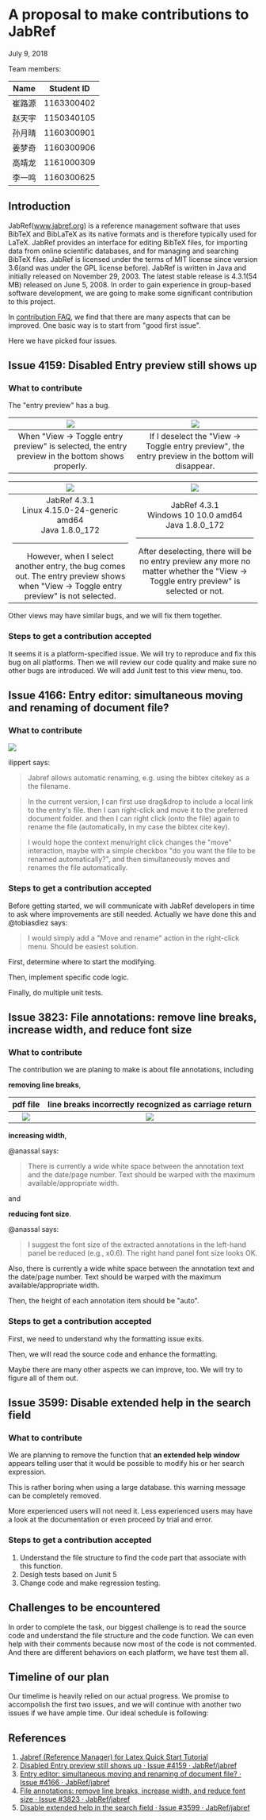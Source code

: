 # A proposal to make contributions to JabRef 

July 9, 2018

Team members: 

|Name|Student ID|
|:--:|:--:|
|崔路源|1163300402|
|赵天宇|1150340105|
|孙月晴|1160300901|
|姜梦奇|1160300906|
|高靖龙|1161000309|
|李一鸣|1160300625| 

## Introduction

JabRef(www.jabref.org) is a reference management software that uses BibTeX and BibLaTeX as its native formats and is therefore typically used for LaTeX. JabRef provides an interface for editing BibTeX files, for importing data from online scientific databases, and for managing and searching BibTeX files. JabRef is licensed under the terms of MIT license since version 3.6(and was under the GPL license before). JabRef is written in Java and initially released on November 29, 2003. The latest stable release is 4.3.1(54 MB) released on June 5, 2008. In order to gain experience in group-based software development, we are going to make some significant contribution to this project. 

In [contribution FAQ](http://help.jabref.org/en/FAQcontributing), we find that there are many aspects that can be improved. One basic way is to start from "good first issue".

Here we have picked four issues.

## Issue 4159: Disabled Entry preview still shows up

### What to contribute

The "entry preview" has a bug.

|![](https://raw.githubusercontent.com/upupming/paste/master/img/20180710115259.png)|<img src="https://raw.githubusercontent.com/upupming/paste/master/img/20180710115712.png"/>|
|:--:|:--:|
|When "View -> Toggle entry preview" is selected, the entry preview in the bottom shows properly.|If I deselect the "View -> Toggle entry preview", the entry preview in the bottom will disappear.|

|<img src="https://raw.githubusercontent.com/upupming/paste/master/img/Selection_006.png"/>|<img src="https://raw.githubusercontent.com/upupming/paste/master/img/20180710120132.png"/>|
|:--:|:--:|
|JabRef 4.3.1 <br> Linux 4.15.0-24-generic amd64 <br> Java 1.8.0_172 <br><hr> However, when I select another entry, the bug comes out. The entry preview shows when "View -> Toggle entry preview" is not selected.|JabRef 4.3.1 <br> Windows 10 10.0 amd64 <br> Java 1.8.0_172 <br><hr> After deselecting, there will be no entry preview any more no matter whether the "View -> Toggle entry preview" is selected or not.|

Other views may have similar bugs, and we will fix them together.

### Steps to get a contribution accepted

It seems it is a platform-specified issue. We will try to reproduce and fix this bug on all platforms. Then we will review our code quality and make sure no other bugs are introduced. We will add Junit test to this view menu, too. 

## Issue 4166: Entry editor: simultaneous moving and renaming of document file?

### What to contribute

<img src="https://raw.githubusercontent.com/upupming/paste/master/img/20180710212941.png"/>

ilippert says: 

> Jabref allows automatic renaming, e.g. using the bibtex citekey as a the filename.

> In the current version, I can first use drag&drop to include a local link to the entry's file. then I can right-click and move it to the preferred document folder. and then I can right click (onto the file) again to rename the file (automatically, in my case the bibtex cite key).

> I would hope the context menu/right click changes the "move" interaction, maybe with a simple checkbox "do you want the file to be renamed automatically?", and then simultaneously moves and renames the file automatically.

### Steps to get a contribution accepted

Before getting started, we will communicate with JabRef developers in time to ask where improvements are still needed. Actually we have done this and @tobiasdiez says:

> I would simply add a "Move and rename" action in the right-click menu. Should be easiest solution.

First, determine where to start the modifying.

Then, implement specific code logic.

Finally, do multiple unit tests.

## Issue 3823: File annotations: remove line breaks, increase width, and reduce font size

### What to contribute

The contribution we are planing to make is about file annotations, including 

**removing line breaks**, 

|pdf file|line breaks incorrectly recognized as carriage return |
|:-:|:-:|
|<img src=https://user-images.githubusercontent.com/3094352/37212695-a907ab08-23a7-11e8-91e1-22c0ece31939.png>|<img src=https://user-images.githubusercontent.com/3094352/37212696-a9371f6e-23a7-11e8-8a15-455fb09c3b2f.png>|

**increasing width**,

@anassal says:

> There is currently a wide white space between the annotation text and the date/page number. Text should be warped with the maximum available/appropriate width.

and

**reducing font size**. 

@anassal says:

> I suggest the font size of the extracted annotations in the left-hand panel be reduced (e.g., x0.6). The right hand panel font size looks OK.


Also, there is currently a wide white space between the annotation text and the date/page number. Text should be warped with the maximum available/appropriate width. 

Then, the height of each annotation item should be "auto".

### Steps to get a contribution accepted

First, we need to understand why the formatting issue exits.

Then, we will read the source code and enhance the formatting.

Maybe there are many other aspects we can improve, too. We will try to figure all of them out.

## Issue 3599: Disable extended help in the search field

### What to contribute

We are planning to remove the function that **an extended help window** appears telling user that it would be possible to modify his or her search expression. 

This is rather boring when using a large database. this warning message can be completely removed.

More experienced users will not need it. Less experienced users may have a look at the documentation or even proceed by trial and error.


### Steps to get a contribution accepted

1. Understand the file structure to find the code part that associate with this function.
2. Desigh tests based on Junit 5
3. Change code and make regression testing.

## Challenges to be encountered

In order to complete the task, our biggest challenge is to read the source code and understand the file structure and the code function. We can even help with their comments because now most of the code is not commented. And there are different behaviors on each platform, we have test them all.

## Timeline of our plan

Our timelime is heavily relied on our actual progress. We promise to accompolish the first two issues, and we will continue with another two issues if we have ample time. Our ideal schedule is following:



## References

1. [Jabref (Reference Manager) for Latex Quick Start Tutorial](https://www.youtube.com/watch?v=qTJaQWSNibU)
2. [Disabled Entry preview still shows up · Issue #4159 · JabRef/jabref](https://github.com/JabRef/jabref/issues/4159)
3. [Entry editor: simultaneous moving and renaming of document file? · Issue #4166 · JabRef/jabref](https://github.com/JabRef/jabref/issues/4166)
4. [File annotations: remove line breaks, increase width, and reduce font size · Issue #3823 · JabRef/jabref](https://github.com/JabRef/jabref/issues/3823)
5. [Disable extended help in the search field · Issue #3599 · JabRef/jabref](https://github.com/JabRef/jabref/issues/3599)